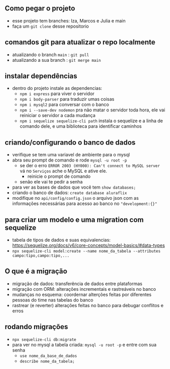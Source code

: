 ## Como pegar o projeto
- esse projeto tem branches: Iza, Marcos e Julia e main
- faça um `git clone` desse repositorio
    
## comandos git para atualizar o repo localmente
- atualizando o branch `main` : `git pull`
- atualizando a sua branch : `git merge main`
    
## instalar dependências
- dentro do projeto instale as dependencias:
  - `npm i express` para viver o servidor
  - `npm i body-parser` para traduzir umas coisas
  - `npm i mysql2` para conversar com o banco
  - `npm i --save-dev nodemon` pra não matar o servidor toda hora, ele vai reiniciar o servidor a cada mudança
  - `npm i sequelize sequelize-cli path` instala o sequelize e a linha de comando dele, e uma biblioteca para identificar caminhos

## criando/configurando o banco de dados
- verifique se tem uma variavel de ambiente para o mysql 
- abra seu prompt de comando e rode `mysql -u root -p`
  - se der o erro `ERROR 2003 (HY000): Can't connect to MySQL server` vá no `Serviços` ache o MySQL e ative ele.
    - reinicie o prompt de comando
  - senão ele vai te pedir a senha
- para ver as bases de dados que você tem  `show databases;`
- criando o banco de dados: `create database aluraflix`
- modifique no `api/config/config.json` o arquivo json com as informações necessárias para acesso ao banco no `"development:{}"`

## para criar um modelo e uma migration com sequelize
- tabela de tipos de dados e suas equivalencias: https://sequelize.org/docs/v6/core-concepts/model-basics/#data-types
- `npx sequelize-cli model:create --name nome_da_tabela --attributes campo:tipo,campo:tipo,...` 

## O que é a migração
- migração de dados: transferência de dados entre plataformas
- migração com ORM: alterações incrementais e rastreáveis no banco
- mudanças no esquema: coordernar alterções feitas por diferentes pessoas do time nas tabelas do banco
- rastrear (e reverter) alterações feitas no banco para debugar conflitos e erros

## rodando migrações
- `npx sequelize-cli db:migrate`
- para ver no mysql a tabela criada: `mysql -u root -p` e entre com sua senha
  - `use nome_da_base_de_dados`
  - `describe nome_da_tabela;`

